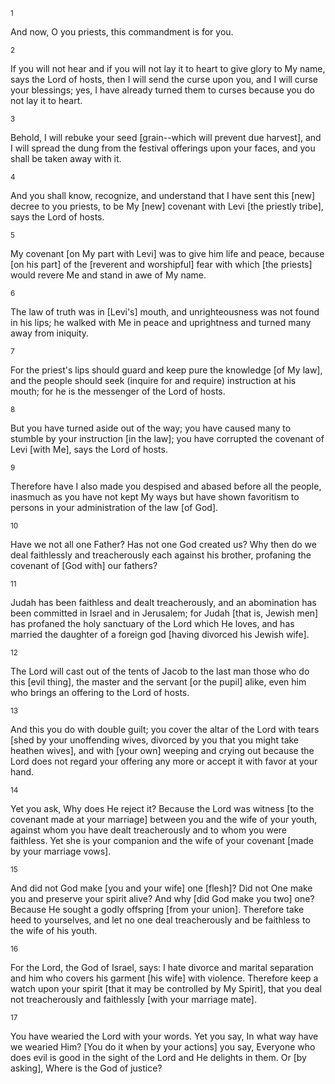 <sup>1</sup> 

And now, O you priests, this commandment is for you. 

<sup>2</sup> 

If you will not hear and if you will not lay it to heart to give glory to My name, says the Lord of hosts, then I will send the curse upon you, and I will curse your blessings; yes, I have already turned them to curses because you do not lay it to heart. 

<sup>3</sup> 

Behold, I will rebuke your seed [grain--which will prevent due harvest], and I will spread the dung from the festival offerings upon your faces, and you shall be taken away with it. 

<sup>4</sup> 

And you shall know, recognize, and understand that I have sent this [new] decree to you priests, to be My [new] covenant with Levi [the priestly tribe], says the Lord of hosts. 

<sup>5</sup> 

My covenant [on My part with Levi] was to give him life and peace, because [on his part] of the [reverent and worshipful] fear with which [the priests] would revere Me and stand in awe of My name. 

<sup>6</sup> 

The law of truth was in [Levi's] mouth, and unrighteousness was not found in his lips; he walked with Me in peace and uprightness and turned many away from iniquity. 

<sup>7</sup> 

For the priest's lips should guard and keep pure the knowledge [of My law], and the people should seek (inquire for and require) instruction at his mouth; for he is the messenger of the Lord of hosts. 

<sup>8</sup> 

But you have turned aside out of the way; you have caused many to stumble by your instruction [in the law]; you have corrupted the covenant of Levi [with Me], says the Lord of hosts. 

<sup>9</sup> 

Therefore have I also made you despised and abased before all the people, inasmuch as you have not kept My ways but have shown favoritism to persons in your administration of the law [of God]. 

<sup>10</sup> 

Have we not all one Father? Has not one God created us? Why then do we deal faithlessly and treacherously each against his brother, profaning the covenant of [God with] our fathers? 

<sup>11</sup> 

Judah has been faithless and dealt treacherously, and an abomination has been committed in Israel and in Jerusalem; for Judah [that is, Jewish men] has profaned the holy sanctuary of the Lord which He loves, and has married the daughter of a foreign god [having divorced his Jewish wife]. 

<sup>12</sup> 

The Lord will cast out of the tents of Jacob to the last man those who do this [evil thing], the master and the servant [or the pupil] alike, even him who brings an offering to the Lord of hosts. 

<sup>13</sup> 

And this you do with double guilt; you cover the altar of the Lord with tears [shed by your unoffending wives, divorced by you that you might take heathen wives], and with [your own] weeping and crying out because the Lord does not regard your offering any more or accept it with favor at your hand. 

<sup>14</sup> 

Yet you ask, Why does He reject it? Because the Lord was witness [to the covenant made at your marriage] between you and the wife of your youth, against whom you have dealt treacherously and to whom you were faithless. Yet she is your companion and the wife of your covenant [made by your marriage vows]. 

<sup>15</sup> 

And did not God make [you and your wife] one [flesh]? Did not One make you and preserve your spirit alive? And why [did God make you two] one? Because He sought a godly offspring [from your union]. Therefore take heed to yourselves, and let no one deal treacherously and be faithless to the wife of his youth. 

<sup>16</sup> 

For the Lord, the God of Israel, says: I hate divorce and marital separation and him who covers his garment [his wife] with violence. Therefore keep a watch upon your spirit [that it may be controlled by My Spirit], that you deal not treacherously and faithlessly [with your marriage mate]. 

<sup>17</sup> 

You have wearied the Lord with your words. Yet you say, In what way have we wearied Him? [You do it when by your actions] you say, Everyone who does evil is good in the sight of the Lord and He delights in them. Or [by asking], Where is the God of justice?